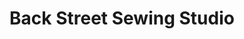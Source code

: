 ---
title: "Back Street Sewing Studio"
url: /bridge-of-earn/back-street-sewing-studio/
shop: tailor
---